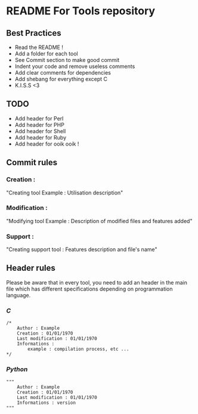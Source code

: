 # README For Tools repository

## Best Practices
- Read the README !
- Add a folder for each tool
- See Commit section to make good commit
- Indent your code and remove useless comments
- Add clear comments for dependencies
- Add shebang for everything except C
- K.I.S.S <3

## TODO
- Add header for Perl
- Add header for PHP
- Add header for Shell
- Add header for Ruby
- Add header for ooik ooik !

## Commit rules
### Creation :
"Creating tool Example : Utilisation description"
### Modification :
"Modifying tool Example : Description of modified files and features added"
### Support :
"Creating support tool : Features description and file's name"

## Header rules
Please be aware that in every tool, you need to add an header in the main file which has different specifications depending on programmation language.
### *C*
    /*
        Author : Example
        Creation : 01/01/1970
        Last modification : 01/01/1970
        Informations :
            example : compilation process, etc ...
    */
### *Python*
    """
        Author : Example
        Creation : 01/01/1970
        Last modification : 01/01/1970
        Informations : version
    """

